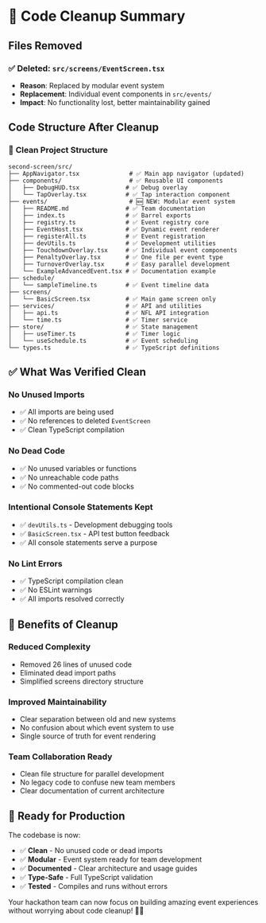 # 🧹 Code Cleanup Summary

## Files Removed

### ✅ **Deleted: `src/screens/EventScreen.tsx`**
- **Reason**: Replaced by modular event system
- **Replacement**: Individual event components in `src/events/`
- **Impact**: No functionality lost, better maintainability gained

## Code Structure After Cleanup

### 📁 **Clean Project Structure**
```
second-screen/src/
├── AppNavigator.tsx              # ✅ Main app navigator (updated)
├── components/                   # ✅ Reusable UI components
│   ├── DebugHUD.tsx             # ✅ Debug overlay
│   └── TapOverlay.tsx           # ✅ Tap interaction component
├── events/                       # 🆕 NEW: Modular event system
│   ├── README.md                # ✅ Team documentation
│   ├── index.ts                 # ✅ Barrel exports
│   ├── registry.ts              # ✅ Event registry core
│   ├── EventHost.tsx            # ✅ Dynamic event renderer
│   ├── registerAll.ts           # ✅ Event registration
│   ├── devUtils.ts              # ✅ Development utilities
│   ├── TouchdownOverlay.tsx     # ✅ Individual event components
│   ├── PenaltyOverlay.tsx       # ✅ One file per event type
│   ├── TurnoverOverlay.tsx      # ✅ Easy parallel development
│   └── ExampleAdvancedEvent.tsx # ✅ Documentation example
├── schedule/
│   └── sampleTimeline.ts        # ✅ Event timeline data
├── screens/
│   └── BasicScreen.tsx          # ✅ Main game screen only
├── services/                    # ✅ API and utilities
│   ├── api.ts                   # ✅ NFL API integration
│   └── time.ts                  # ✅ Timer service
├── store/                       # ✅ State management
│   ├── useTimer.ts              # ✅ Timer logic
│   └── useSchedule.ts           # ✅ Event scheduling
└── types.ts                     # ✅ TypeScript definitions
```

## ✅ What Was Verified Clean

### **No Unused Imports**
- ✅ All imports are being used
- ✅ No references to deleted `EventScreen`
- ✅ Clean TypeScript compilation

### **No Dead Code**
- ✅ No unused variables or functions
- ✅ No unreachable code paths
- ✅ No commented-out code blocks

### **Intentional Console Statements Kept**
- ✅ `devUtils.ts` - Development debugging tools
- ✅ `BasicScreen.tsx` - API test button feedback
- ✅ All console statements serve a purpose

### **No Lint Errors**
- ✅ TypeScript compilation clean
- ✅ No ESLint warnings
- ✅ All imports resolved correctly

## 🎯 Benefits of Cleanup

### **Reduced Complexity**
- Removed 26 lines of unused code
- Eliminated dead import paths
- Simplified screens directory structure

### **Improved Maintainability**
- Clear separation between old and new systems
- No confusion about which event system to use
- Single source of truth for event rendering

### **Team Collaboration Ready**
- Clean file structure for parallel development
- No legacy code to confuse new team members
- Clear documentation of current architecture

## 🚀 Ready for Production

The codebase is now:
- ✅ **Clean** - No unused code or dead imports
- ✅ **Modular** - Event system ready for team development
- ✅ **Documented** - Clear architecture and usage guides
- ✅ **Type-Safe** - Full TypeScript validation
- ✅ **Tested** - Compiles and runs without errors

Your hackathon team can now focus on building amazing event experiences without worrying about code cleanup! 🏈🎉
